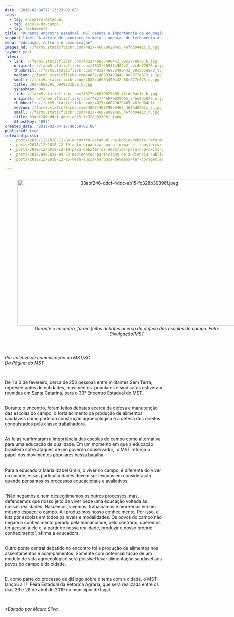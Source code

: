```yaml
---
date: "2019-02-04T17:13:23-02:00"
tags:
  - tag: encontro-estadual
  - tag: escola-do-campo
  - tag: fechamento
title: "Durante encontro estadual, MST debate a importância da educação no campo "
support_line: "A atividade acontece em meio a ameaças de fechamento de escolas em todo país "
menu: "educação, cultura e comunicação"
images_hd: //farm5.staticflickr.com/4827/46079029465_46fdd04e1c_b.jpg
layout: post
files:
  - link: //farm5.staticflickr.com/4832/46933490442_88c277e873_b.jpg
    original: //farm5.staticflickr.com/4832/46933490442_ccc4d77626_o.jpg
    thumbnail: //farm5.staticflickr.com/4832/46933490442_88c277e873_t.jpg
    medium: //farm5.staticflickr.com/4832/46933490442_88c277e873_z.jpg
    small: //farm5.staticflickr.com/4832/46933490442_88c277e873_n.jpg
    title: 39175861391_b949231b5a_b.jpg
    $$hashKey: 0AX
  - link: //farm5.staticflickr.com/4827/46079029465_46fdd04e1c_b.jpg
    original: //farm5.staticflickr.com/4827/46079029465_34be9dc87e_o.jpg
    thumbnail: //farm5.staticflickr.com/4827/46079029465_46fdd04e1c_t.jpg
    medium: //farm5.staticflickr.com/4827/46079029465_46fdd04e1c_z.jpg
    small: //farm5.staticflickr.com/4827/46079029465_46fdd04e1c_n.jpg
    title: 33abf246-ddcf-4ddc-ab15-fc328b39396f.jpeg
    $$hashKey: "055"
created_date: "2019-02-04T17:48:58-02:00"
published: true
releated_posts:
  - _posts/2018/12/2018-12-04-encontro-estadual-na-bahia-debate-reforma-agraria-popular-e-homenageia-marcio-matos.md
  - _posts/2018/12/2018-12-19-auto-organizar-para-formar-e-transformar.md
  - _posts/2018/12/2018-12-19-para-debater-os-desafios-para-o-proximo-periodo-mst-realiza-27o-encontro-estadual-em-alagoas.md
  - _posts/2018/04/2018-04-23-movimentos-participam-de-audiencia-publica-em-defesa-da-educacao-do-campo.md
  - _posts/2018/12/2018-12-15-vera-lucia-barbosa-devemos-ter-coragem.md

---
```

<div style="text-align:center">
<figure class="image" style="display:inline-block"><img alt="33abf246-ddcf-4ddc-ab15-fc328b39396f.jpeg" height="466" src="//farm5.staticflickr.com/4827/46079029465_46fdd04e1c_b.jpg" width="700" />
<figcaption><em>Durante o encontro, foram feitos debates acerca da defesa das escolas do campo.</em>&nbsp;<em>Foto: Divulga&ccedil;&atilde;o/MST</em></figcaption>
</figure>
</div>

<p>&nbsp;</p>

<p><em>Por&nbsp;coletivo de comunica&ccedil;&atilde;o do MST/SC<br />
Da P&aacute;gina do MST&nbsp;</em></p>

<p>&nbsp;</p>

<p>De 1 a 3 de fevereiro, cerca de 250 pessoas entre militantes Sem Terra, representantes de entidades, movimentos&nbsp; populares e sindicatos estiveram reunidas em Santa Catarina,&nbsp;para o 33&deg;&nbsp;Encontro Estadual do MST.</p>

<p><br />
Durante o encontro, foram feitos debates acerca da defesa e manuten&ccedil;&atilde;o das escolas do campo, o fortalecimento da produ&ccedil;&atilde;o de alimentos saud&aacute;veis como parte da constru&ccedil;&atilde;o agroecol&oacute;gica&nbsp;e a defesa dos direitos conquistados pela classe trabalhadora.</p>

<p><br />
As falas reafirmaram a import&acirc;ncia das escolas do campo como alternativa para&nbsp;uma&nbsp;educa&ccedil;&atilde;o de qualidade. Em um momento em que a educa&ccedil;&atilde;o brasileira sofre ataques de um governo conservador, &nbsp;o MST refor&ccedil;a o papel dos movimentos populares nessa batalha.</p>

<p><br />
Para a educadora Maria Izabel Grein, o viver no campo, &eacute; diferente do viver na cidade, essas particularidades devem ser levadas em considera&ccedil;&atilde;o quando pensamos os processos educacionais e avaliativos.&nbsp;&nbsp;</p>

<p><br />
&ldquo;N&atilde;o negamos e nem deslegitimamos os outros processos, mas, defendemos que nosso jeito de viver pede uma educa&ccedil;&atilde;o voltada &agrave;s nossas realidades. Nascemos, vivemos, trabalhamos e morremos em um mesmo espa&ccedil;o: o campo. Ali produzimos nosso&nbsp;conhecimento. Por isso, a luta por escolas em&nbsp;todos os n&iacute;veis e modalidades. Os povos do campo n&atilde;o negam o conhecimento gerado pela humanidade, pelo contr&aacute;rio, queremos ter acesso &agrave;&nbsp;ele e, a partir de nossa realidade,&nbsp;produzir o nosso pr&oacute;prio conhecimento&rdquo;, afirma a educadora.</p>

<p><br />
Outro ponto central debatido no encontro foi a produ&ccedil;&atilde;o de alimentos nos assentamentos e acampamentos. Somente com potencializa&ccedil;&atilde;o de um modelo de&nbsp;vida agroecol&oacute;gico ser&aacute; poss&iacute;vel levar alimenta&ccedil;&atilde;o saud&aacute;vel aos povos do campo e da cidade.</p>

<p><br />
E, como parte do processo de di&aacute;logo sobre o tema com a cidade, o MST lan&ccedil;ou&nbsp;a 1&ordf;&nbsp;&nbsp;Feira Estadual da Reforma Agr&aacute;ria, que ser&aacute; realizada entre os dias 26 e 28 de abril de 2019 no munic&iacute;pio de Itaja&iacute;.</p>

<p>&nbsp;</p>

<div><em>*Editado por Maura Silva.</em></div>
